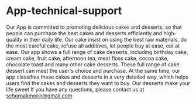 # App-technical-support
 Our App is committed to promoting delicious cakes and desserts,  so that people can purchase the best cakes and desserts efficiently and high-quality in their daily life. Our cake insist on using the best raw materials, do the most careful cake, refuse all additives, let people buy at ease, eat at ease.
    Our app shows a full range of cake desserts, including birthday cake, cream cake, fruit cake, afternoon tea, meat floss cake, cocoa cake, chocolate toast and many other cake desserts. These full range of cake dessert can meet the user's choice and purchase. At the same time, our app classifies these cakes and desserts in a very detailed way, which helps users find the cakes and desserts they want to buy.
    Our desserts make your life sweet
If you have any questions, please contact us at schornakmorin@gmail.com

